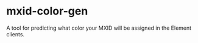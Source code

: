 # mxid-color-gen
A tool for predicting what color your MXID will be assigned in the Element clients.
